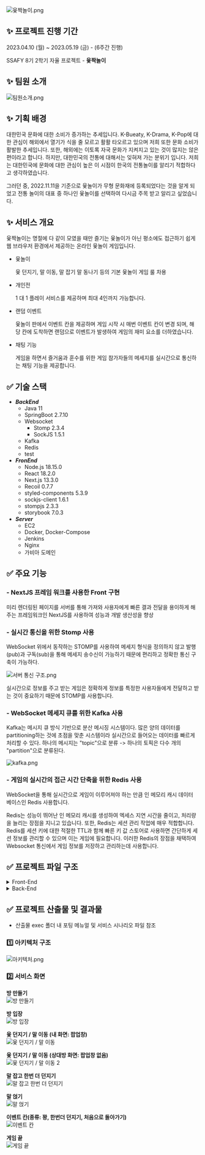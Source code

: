 ![윷짝놀이.png](./exec/Readme%20%EC%9D%B4%EB%AF%B8%EC%A7%80/%EC%9C%B7%EC%A7%9D%EB%86%80%EC%9D%B4.png)

## ✨ 프로젝트 진행 기간

2023.04.10 (월) ~ 2023.05.19 (금) - (6주간 진행)

SSAFY 8기 2학기 자율 프로젝트 - **윷짝놀이**

## ✨ 팀원 소개

![팀원소개.png](./exec/Readme%20%EC%9D%B4%EB%AF%B8%EC%A7%80/%ED%8C%80%EC%9B%90%EC%86%8C%EA%B0%9C.png)

## ✨ 기획 배경

대한민국 문화에 대한 소비가 증가하는 추세입니다. K-Bueaty, K-Drama, K-Pop에 대한 관심이 해외에서 열기가 식을 줄 모르고 활활 타오르고 있으며 저희 또한 문화 소비가 활발한 추세입니다. 또한, 해외에는 이토록 자국 문화가 지켜지고 있는 것이 많지는 않은 편이라고 합니다. 하지만, 대한민국의 전통에 대해서는 잊혀져 가는 분위기 입니다. 저희는 대한민국에 문화에 대한 관심이 높은 이 시점이 한국의 전통놀이를 알리기 적합하다고 생각하였습니다.

그러던 중, 2022.11.11을 기준으로 윷놀이가 무형 문화재에 등록되었다는 것을 알게 되었고 전통 놀이의 대표 중 하나인 윷놀이를 선택하여 다시금 주목 받고 알리고 싶었습니다.

## ✨ 서비스 개요

윷짝놀이는 명절에 다 같이 모였을 때만 즐기는 윷놀이가 아닌 평소에도 접근하기 쉽게 웹 브라우저 환경에서 제공하는 온라인 윷놀이 게임입니다.

- 윷놀이
    
    윷 던지기, 말 이동, 말 잡기 말 동나기 등의 기본 윷놀이 게임 룰 차용
    
- 개인전
    
    1 대 1 플레이 서비스를 제공하며 최대 4인까지 가능합니다.
    
- 랜덤 이벤트
    
    윷놀이 판에서 이벤트 칸을 제공하며 게임 시작 시 매번 이벤트 칸이 변경 되며, 해당 칸에 도착하면 랜덤으로 이벤트가 발생하여 게임의 재미 요소를 더하였습니다.
    
- 채팅 기능
    
    게임을 하면서 즐거움과 훈수를 위한 게임 참가자들의 메세지를 실시간으로 통신하는 채팅 기능을 제공합니다.
    

## ✅ 기술 스택

- ***BackEnd***
    - Java 11
    - SpringBoot 2.7.10
    - Websocket
        - Stomp 2.3.4
        - SockJS 1.5.1
    - Kafka
    - Redis
    - test
- ***FronEnd***
    - Node.js 18.15.0
    - React 18.2.0
    - Next.js 13.3.0
    - Recoil 0.7.7
    - styled-components 5.3.9
    - sockjs-client 1.6.1
    - stompjs 2.3.3
    - storybook 7.0.3
- ***Server***
    - EC2
    - Docker, Docker-Compose
    - Jenkins
    - Nginx
    - 가비아 도메인

## ✅ 주요 기능

### - NextJS 프레임 워크를 사용한 Front 구현

미리 렌더링된 페이지를 서버를 통해 가져와 사용자에게 빠른 결과 전달을 용이하게 해주는 프레임워크인 NextJS를 사용하여 성능과 개발 생산성을 향상

### - 실시간 통신을 위한 Stomp 사용

WebSocket 위에서 동작하는 STOMP를 사용하여 메세지 형식을 정의하지 않고 발행(pub)과 구독(sub)을 통해 메세지 송수신이 가능하기 때문에 편리하고 정확한 통신 구축이 가능하다.

![서버 통신 구조.png](./exec/Readme%20%EC%9D%B4%EB%AF%B8%EC%A7%80/%EC%84%9C%EB%B2%84%20%ED%86%B5%EC%8B%A0%20%EA%B5%AC%EC%A1%B0.png)

실시간으로 정보를 주고 받는 게임은 정확하게 정보를 특정한 사용자들에게 전달하고 받는 것이 중요하기 때문에 STOMP를 사용합니다.

### - WebSocket 메세지 큐를 위한 Kafka 사용

Kafka는 메시지 큐 방식 기반으로 분산 메시징 시스템이다.
많은 양의 데이터를 partitioning하는 것에 초점을 맞춘 시스템이라 실시간으로 들어오는 데이터를 빠르게 처리할 수 있다.
하나의 메시지는 "topic"으로 분류 -> 하나의 토픽은 다수 개의 "partition"으로 분류된다.

![kafka.png](./exec/Readme%20%EC%9D%B4%EB%AF%B8%EC%A7%80/kafka.png)

### - 게임의 실시간의 접근 시간 단축을 위한 Redis 사용

WebSocket을 통해 실시간으로 게임이 이루어져야 하는 만큼 인 메모리 캐시 데이터 베이스인 Redis 사용합니다.

Redis는 성능이 뛰어난 인 메모리 캐시를 생성하여 엑세스 지연 시간을 줄이고, 처리량을 늘리는 장점을 지니고 있습니다. 또한, Redis는 세션 관리 작업에 매우 적합합니다. Redis를 세션 키에 대한 적절한 TTL과 함께 빠른 키 값 스토어로 사용하면 간단하게 세션 정보를 관리할 수 있으며 이는 게임에 필요합니다. 이러한 Redis의 장점을 채택하여 Websocket 통신에서 게임 정보를 저장하고 관리하는데 사용합니다.

## ✅ 프로젝트 파일 구조

<details>
<summary>Front-End</summary>
<div markdown="1">

```
└─📂 actions
    ├─📂 http-api
    ├─📂 hook
    ├─📂 socket-api 
└─📂 pages
└─📂 present
    ├─📂 common
    ├─📂 component
    ├─📂 layout 
└─📂 public
    ├─📂 audio
    ├─📂 fonts
    ├─📂 icon
    ├─📂 image
└─📂 store
└─📂 stories
└─📂 styles
    ├─📃 globals.css
    ├─📃 theme.ts
└─📂 types
└─📂 utils
```
</div>
</details>

<details>
<summary>Back-End</summary>
<div markdown="1">

```
└─📂 src
    ├─📂 main
    │  ├─📂 java
    │  │  └─📂 com
    │  │      └─📂 ssafy
    │  │          └─📂 api
    │  │              ├─📁 config
    │  │              ├─📁 controller
    │  │              ├─📂 dto
    │  │              ├─📁 entity
    │  │              ├─📁 exception
    │  │              ├─📁 interceptor
    │  │              ├─📁 repository
    │  │              └─📁 service
    │  │              └─📁 util
    │  └─📂 resources
└─🐘 build.gradle
└─🐘 settings.gradle
```
</div>
</details>

## ✅ 프로젝트 산출물 및 결과물

- 산출물 exec 폴더 내 포팅 메뉴얼 및 서비스 시나리오 파일 참조

### 1️⃣ 아키텍처 구조

![아키텍처.png](./exec/Readme%20%EC%9D%B4%EB%AF%B8%EC%A7%80/%EC%95%84%ED%82%A4%ED%85%8D%EC%B2%98.png)

### 2️⃣ 서비스 화면

**방 만들기**<br/>
![방 만들기](./exec/%EC%84%9C%EB%B9%84%EC%8A%A4%20%EA%B0%80%EC%9D%B4%EB%93%9C%20gif/%EB%B0%A9%20%EB%A7%8C%EB%93%A4%EA%B8%B0.gif)

**방 입장**<br/>
![방 입장](./exec/%EC%84%9C%EB%B9%84%EC%8A%A4%20%EA%B0%80%EC%9D%B4%EB%93%9C%20gif/%EB%B0%A9%20%EC%9E%85%EC%9E%A5%20%EA%B2%8C%EC%9E%84%20%EC%8B%9C%EC%9E%91.gif)

**윷 던지기 / 말 이동 (내 화면: 팝업창)**<br/>
![윷 던지기 / 말 이동](./exec/%EC%84%9C%EB%B9%84%EC%8A%A4%20%EA%B0%80%EC%9D%B4%EB%93%9C%20gif/%EC%82%AC%EC%9A%A9%EC%9E%90%201%20%EC%8B%9C%EC%A0%90%20%EC%9C%B7%20%EB%8D%98%EC%A7%80%EA%B8%B0%20%EB%A7%90%20%EC%9D%B4%EB%8F%99.gif)

**윷 던지기 / 말 이동 (상대방 화면: 팝업창 없음)**<br/>
![윷 던지기 / 말 이동 2](./exec/%EC%84%9C%EB%B9%84%EC%8A%A4%20%EA%B0%80%EC%9D%B4%EB%93%9C%20gif/%EC%82%AC%EC%9A%A9%EC%9E%90%202%20%EC%8B%9C%EC%A0%90%20%EC%9C%B7%20%EB%8D%98%EC%A7%80%EA%B8%B0%20%EB%A7%90%20%EC%9D%B4%EB%8F%99.gif)

**말 잡고 한번 더 던지기**<br/>
![말 잡고 한번 더 던지기](./exec/%EC%84%9C%EB%B9%84%EC%8A%A4%20%EA%B0%80%EC%9D%B4%EB%93%9C%20gif/%EB%A7%90%20%EC%9E%A1%EA%B3%A0%20%ED%95%9C%EB%B2%88%EB%8D%94.gif)

**말 얹기**<br/>
![말 얹기](./exec/%EC%84%9C%EB%B9%84%EC%8A%A4%20%EA%B0%80%EC%9D%B4%EB%93%9C%20gif/%EB%A7%90%20%EC%96%B9%EA%B8%B0.gif)

**이벤트 칸(종류: 꽝, 한번더 던지기, 처음으로 돌아가기)**<br/>
![이벤트 칸](./exec/%EC%84%9C%EB%B9%84%EC%8A%A4%20%EA%B0%80%EC%9D%B4%EB%93%9C%20gif/%EC%9D%B4%EB%B2%A4%ED%8A%B8%20%EC%B9%B8.gif)

**게임 끝**<br/>
![게임 끝](./exec/%EC%84%9C%EB%B9%84%EC%8A%A4%20%EA%B0%80%EC%9D%B4%EB%93%9C%20gif/%EA%B2%8C%EC%9E%84%20%EB%81%9D.gif)

